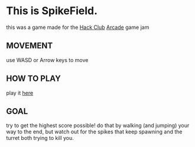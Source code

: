 # This is SpikeField.
this was a game made for the [Hack Club](https://hackclub.com/) [Arcade](https://hackclub.com/arcade/) game jam

## MOVEMENT
 use WASD or Arrow keys to move

## HOW TO PLAY
play it [here](https://thelegendofmario.github.io/games/spikefield/)

## GOAL
try to get the highest score possible!
do that by walking (and jumping) your way to the end, but watch out for the spikes that keep spawning and the turret both trying to kill you.

